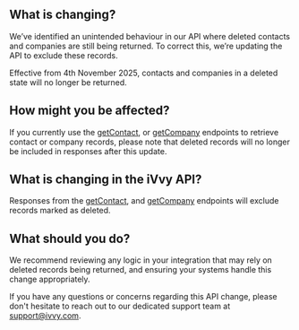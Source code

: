 ## What is changing?

We’ve identified an unintended behaviour in our API where deleted contacts and companies are still being returned. To correct this, we’re updating the API to exclude these records.

Effective from 4th November 2025, contacts and companies in a deleted state will no longer be returned.

## How might you be affected?

If you currently use the [getContact](../../contact/get-contact.md), or [getCompany](../../contact/get-company.md) endpoints to retrieve contact or company records, please note that deleted records will no longer be included in responses after this update.

## What is changing in the iVvy API?

Responses from the [getContact](../../contact/get-contact.md), and [getCompany](../../contact/get-company.md) endpoints will exclude records marked as deleted.

## What should you do?
We recommend reviewing any logic in your integration that may rely on deleted records being returned, and ensuring your systems handle this change appropriately.

If you have any questions or concerns regarding this API change, please don't hesitate to reach out to our dedicated support team at support@ivvy.com.